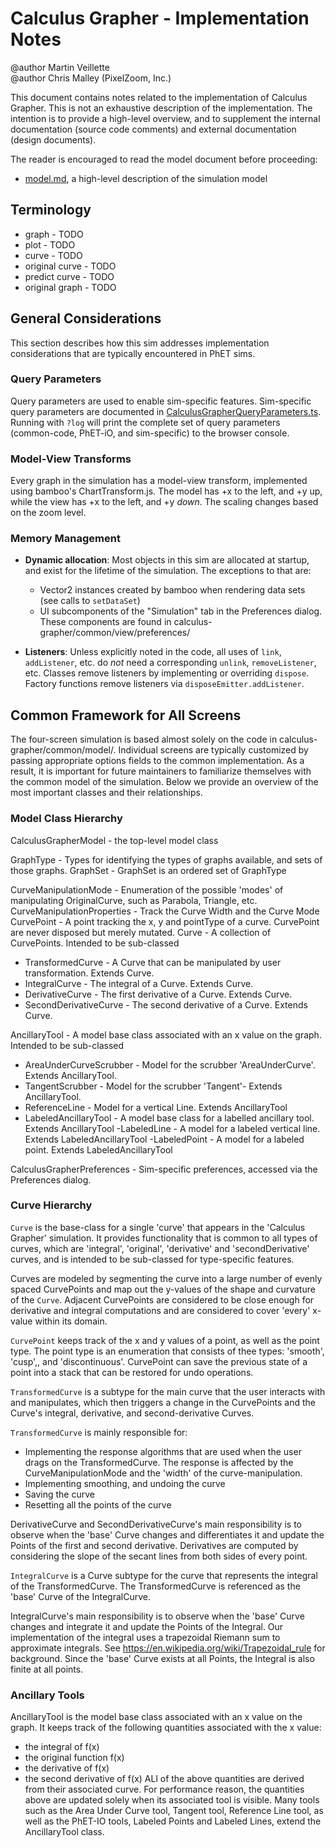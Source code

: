 # Calculus Grapher - Implementation Notes

@author Martin Veillette
<br>@author Chris Malley (PixelZoom, Inc.)

This document contains notes related to the implementation of Calculus Grapher. This is not an exhaustive description of the implementation. The intention is to provide a high-level overview, and to supplement the internal documentation (source code comments) and external documentation (design documents).

The reader is encouraged to read the model document before proceeding:

* [model.md](https://github.com/phetsims/calculus-grapher/blob/master/doc/model.md), a high-level description of the
  simulation model
  
## Terminology

* graph - TODO
* plot - TODO
* curve - TODO
* original curve - TODO
* predict curve - TODO
* original graph - TODO
  
## General Considerations

This section describes how this sim addresses implementation considerations that are typically encountered in PhET sims.

### Query Parameters

Query parameters are used to enable sim-specific features. Sim-specific query parameters are documented in [CalculusGrapherQueryParameters.ts](https://github.com/phetsims/calculus-grapher/blob/master/js/common/CalculusGrapherQueryParameters.ts). Running with `?log` will print the complete set of query parameters (common-code, PhET-iO, and sim-specific)
to the browser console.

### Model-View Transforms

Every graph in the simulation has a model-view transform, implemented using bamboo's ChartTransform.js. The model has +x to the left, and +y up, while the view has +x to the left, and +y _down_. The scaling changes based on the zoom level.

### Memory Management

* **Dynamic allocation**: Most objects in this sim are allocated at startup, and exist for the lifetime of the
  simulation. The exceptions to that are:
  * Vector2 instances created by bamboo when rendering data sets (see calls to `setDataSet`)
  * UI subcomponents of the "Simulation" tab in the Preferences dialog. These components are found in calculus-grapher/common/view/preferences/

* **Listeners**: Unless explicitly noted in the code, all uses of `link`, `addListener`, etc. do _not_ need a corresponding
  `unlink`, `removeListener`, etc.  Classes remove listeners by implementing or overriding `dispose`.  Factory functions remove listeners via `disposeEmitter.addListener`.

## Common Framework for All Screens

The four-screen simulation is based almost solely on the code in calculus-grapher/common/model/. Individual screens are typically customized by passing appropriate options fields to the common implementation. As a result, it is important for future maintainers to familiarize themselves with the common model of the simulation. Below we provide an overview of the most important classes and their relationships.

### Model Class Hierarchy

CalculusGrapherModel - the top-level model class

GraphType - Types for identifying the types of graphs available, and sets of those graphs.
GraphSet - GraphSet is an ordered set of GraphType

CurveManipulationMode - Enumeration of the possible 'modes' of manipulating OriginalCurve, such as Parabola, Triangle, etc.
CurveManipulationProperties - Track the Curve Width and the Curve Mode
CurvePoint - A point tracking the x, y and pointType of a curve. CurvePoint are never disposed but merely mutated.
Curve - A collection of CurvePoints. Intended to be sub-classed
- TransformedCurve - A Curve that can be manipulated by user transformation. Extends Curve.
- IntegralCurve - The integral of a Curve. Extends Curve.
- DerivativeCurve - The first derivative of a Curve. Extends Curve.
- SecondDerivativeCurve - The second derivative of a Curve. Extends Curve.

AncillaryTool - A model base class associated with an x value on the graph. Intended to be sub-classed
- AreaUnderCurveScrubber - Model for the scrubber 'AreaUnderCurve'.  Extends AncillaryTool.
- TangentScrubber - Model for the scrubber 'Tangent'- Extends AncillaryTool.
- ReferenceLine - Model for a vertical Line. Extends AncillaryTool
- LabeledAncillaryTool - A model base class for a labelled ancillary tool. Extends AncillaryTool
   -LabeledLine - A model for a labeled vertical line. Extends LabeledAncillaryTool
   -LabeledPoint - A model for a labeled point.  Extends LabeledAncillaryTool

CalculusGrapherPreferences - Sim-specific preferences, accessed via the Preferences dialog.

### Curve Hierarchy

`Curve` is the base-class for a single 'curve' that appears in the 'Calculus Grapher' simulation. It provides
functionality that is common to all types of curves, which are 'integral', 'original', 'derivative' and 'secondDerivative' curves, and is intended to be sub-classed for type-specific features.

Curves are modeled by segmenting the curve into a large number of evenly spaced CurvePoints and map out
the y-values of the shape and curvature of the `Curve`. Adjacent CurvePoints are considered to be close
enough for derivative and integral computations and are considered to cover 'every' x-value within its domain.

`CurvePoint` keeps track of the x and y values of a point, as well as the point type. The point type is an enumeration that consists of thee types: 'smooth', 'cusp',, and 'discontinuous'. CurvePoint can save the previous state of a point into a stack that can be restored for undo operations.

`TransformedCurve` is a subtype for the main curve that the user interacts with and manipulates, which then triggers a change in the CurvePoints and the Curve's integral, derivative, and second-derivative Curves.

`TransformedCurve` is mainly responsible for:
- Implementing the response algorithms that are used when the user drags on the TransformedCurve. The response is
    affected by the CurveManipulationMode and the 'width' of the curve-manipulation.
- Implementing smoothing, and undoing the curve
- Saving the curve
- Resetting all the points of the curve

DerivativeCurve and SecondDerivativeCurve's main responsibility is to observe when the 'base' Curve changes and differentiates it and update the Points of the first and second derivative. Derivatives are computed by considering the slope of the secant lines from both sides of every point.

`IntegralCurve` is a Curve subtype for the curve that represents the integral of the TransformedCurve. The TransformedCurve
is referenced as the 'base' Curve of the IntegralCurve.

IntegralCurve's main responsibility is to observe when the 'base' Curve changes and integrate it and update the
Points of the Integral. Our implementation of the integral uses a trapezoidal Riemann sum to approximate integrals.
See https://en.wikipedia.org/wiki/Trapezoidal_rule
for background. Since the 'base' Curve exists at all Points, the Integral is also finite at all points.

### Ancillary Tools

AncillaryTool is the model base class associated with an x value on the graph. It keeps track of the following quantities associated with the x value:
 - the integral of f(x)
 - the original function f(x)
 - the derivative of f(x)
 - the second derivative of f(x)
ALl of the above quantities are derived from their associated curve. For performance reason,  the quantities above are updated solely when its associated tool is visible.
 Many tools such as the Area Under Curve tool, Tangent tool, Reference Line tool, as well as the PhET-IO tools, Labeled Points and Labeled Lines, extend the AncillaryTool class.
